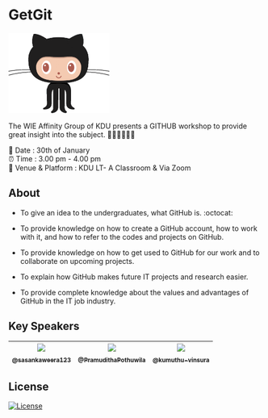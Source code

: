 # GetGit 

<img src ="IMG/github.gif" width="200px"><br>

The WIE Affinity Group of KDU presents a GITHUB workshop to provide great insight into the subject. 👩🏻‍💻👨🏻‍💻 <br>

📅 Date : 30th of January <br>
⏰ Time : 3.00 pm - 4.00 pm <br>
📍 Venue & Platform : KDU LT- A Classroom & Via Zoom

## About 

- To give an idea to the undergraduates, what GitHub is. :octocat:

- To provide knowledge on how to create a GitHub account, how to work with it, and how to refer to the codes and projects on GitHub.

- To provide knowledge on how to get used to GitHub for our work and to collaborate on upcoming projects.

- To explain how GitHub makes future IT projects and research easier.

- To provide complete knowledge about the values and advantages of GitHub in the IT job industry.

## Key Speakers

| [<img  src="https://github.com/sasankaweera123.png?size=115" width="115"><br><sub>@sasankaweera123</sub>](https://github.com/sasankaweera123) | [<img  src="https://github.com/PramudithaPothuwila.png?size=115" width="115"><br><sub>@PramudithaPothuwila</sub>](https://github.com/PramudithaPothuwila) | [<img  src="https://github.com/kumuthu-vinsura.png?size=115" width="115"><br><sub>@kumuthu-vinsura</sub>](https://github.com/kumuthu-vinsura) |
| :---------------------------------------------------------------------------------------------------------------------: | :----------------------------------------------------------------------------------------------------------------------------------: | :-------------------------------------------------------------------------------------------------------------------: | 

## License

[![License](https://img.shields.io/badge/License-Apache_2.0-blue.svg)](https://opensource.org/licenses/Apache-2.0)
